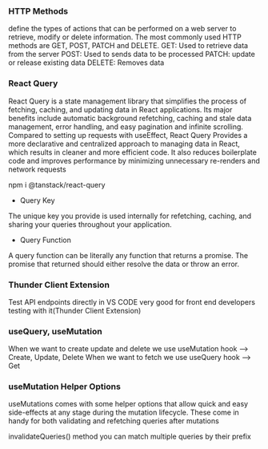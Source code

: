 ### HTTP Methods 

define the types of actions that can be performed on a web server to retrieve, modify or delete information. The most commonly used
HTTP methods are GET, POST, PATCH and DELETE.
GET: Used to retrieve data from the server
POST: Used to sends data to be processed
PATCH: update or release existing data
DELETE: Removes data

### React Query 

React Query is a state management library that simplifies the process of fetching, caching, and updating data in React applications.
Its major benefits include automatic background refetching, caching and stale data management, error handling, and easy pagination and infinite scrolling.
Compared to setting up requests with useEffect, React Query Provides a more declarative and centralized approach to managing data in React,
which results in cleaner and more efficient code. It also reduces boilerplate code and improves performance by minimizing unnecessary re-renders and network requests

npm i @tanstack/react-query


- Query Key 

The unique key you provide is used internally for refetching, caching, and sharing your queries throughout your application.

- Query Function 

A query function can be literally any function that returns a promise. The promise that returned should either resolve the data or throw an error.


### Thunder Client Extension

Test API endpoints directly in VS CODE very good for front end developers testing with it(Thunder Client Extension)


### useQuery, useMutation

When we want to create update and delete we use useMutation hook --> Create, Update, Delete
When we want to fetch we use useQuery hook --> Get

### useMutation Helper Options

useMutations comes with some helper options that allow quick and easy side-effects 
at any stage during the mutation lifecycle. These come in handy for both validating and refetching queries after mutations

invalidateQueries() method you can match multiple queries by their prefix
